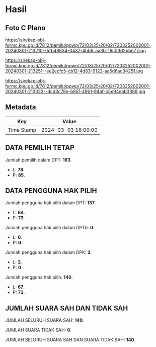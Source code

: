 # Hasil

## Foto C Plano

https://sirekap-obj-formc.kpu.go.id/7812/pemilu/ppwp/72/03/25/20/02/7203252002001-20240301-213210--5fb49834-0437-4bb6-aa3b-16c03d2bbe77.jpg

https://sirekap-obj-formc.kpu.go.id/7812/pemilu/ppwp/72/03/25/20/02/7203252002001-20240301-213251--ee2ecfc5-cb12-4d83-9122-aa5d6ac34251.jpg

https://sirekap-obj-formc.kpu.go.id/7812/pemilu/ppwp/72/03/25/20/02/7203252002001-20240301-213322--dcd3c78e-b85f-49b1-94af-b5e94eab3388.jpg


## Metadata

| Key        | Value               |
| ---------- | ------------------- |
| Time Stamp | 2024-03-03 18:00:00 |


## DATA PEMILIH TETAP

Jumlah pemilih dalam DPT: **163**.
 * L: **78**.
 * P: **85**.

## DATA PENGGUNA HAK PILIH

Jumlah pengguna hak pilih dalam DPT: **137**.
 * L: **64**.
 * P: **73**.

Jumlah pengguna hak pilih dalam DPTb: **0**.
 * L: **0**.
 * P: **0**.

Jumlah pengguna hak pilih dalam DPK: **3**.
 * L: **3**.
 * P: **0**.

Jumlah pengguna hak pilih: **140**.
 * L: **67**.
 * P: **73**.

## JUMLAH SUARA SAH DAN TIDAK SAH

JUMLAH SELURUH SUARA SAH: **140**.

JUMLAH SUARA TIDAK SAH: **0**.

JUMLAH SELURUH SUARA SAH DAN SUARA TIDAK SAH: **140**.


